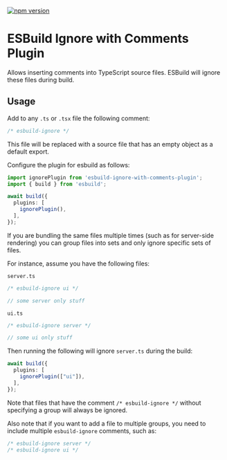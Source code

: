 [![npm version](https://badge.fury.io/js/esbuild-ignore-with-comments-plugin.svg)](https://badge.fury.io/js/esbuild-ignore-with-comments-plugin)


# ESBuild Ignore with Comments Plugin

Allows inserting comments into TypeScript source files. ESBuild will ignore these files during build.

## Usage

Add to any `.ts` or `.tsx` file the following comment:

```typescript
/* esbuild-ignore */
```

This file will be replaced with a source file that has an empty object as a default export.

Configure the plugin for esbuild as follows:

```typescript
import ignorePlugin from 'esbuild-ignore-with-comments-plugin';
import { build } from 'esbuild';

await build({
  plugins: [
    ignorePlugin(),
  ],
});
```

If you are bundling the same files multiple times (such as for server-side rendering) you can group files into sets and only ignore specific sets of files.

For instance, assume you have the following files: 

`server.ts`

```typescript
/* esbuild-ignore ui */

// some server only stuff
```

`ui.ts`

```typescript
/* esbuild-ignore server */

// some ui only stuff
```

Then running the following will ignore `server.ts` during the build:

```typescript
await build({
  plugins: [
    ignorePlugin(["ui"]),
  ],
});
```

Note that files that have the comment `/* esbuild-ignore */` without specifying a group will always be ignored.

Also note that if you want to add a file to multiple groups, you need to include multiple `esbuild-ignore` comments, such as:

```typescript
/* esbuild-ignore server */
/* esbuild-ignore ui */
```

